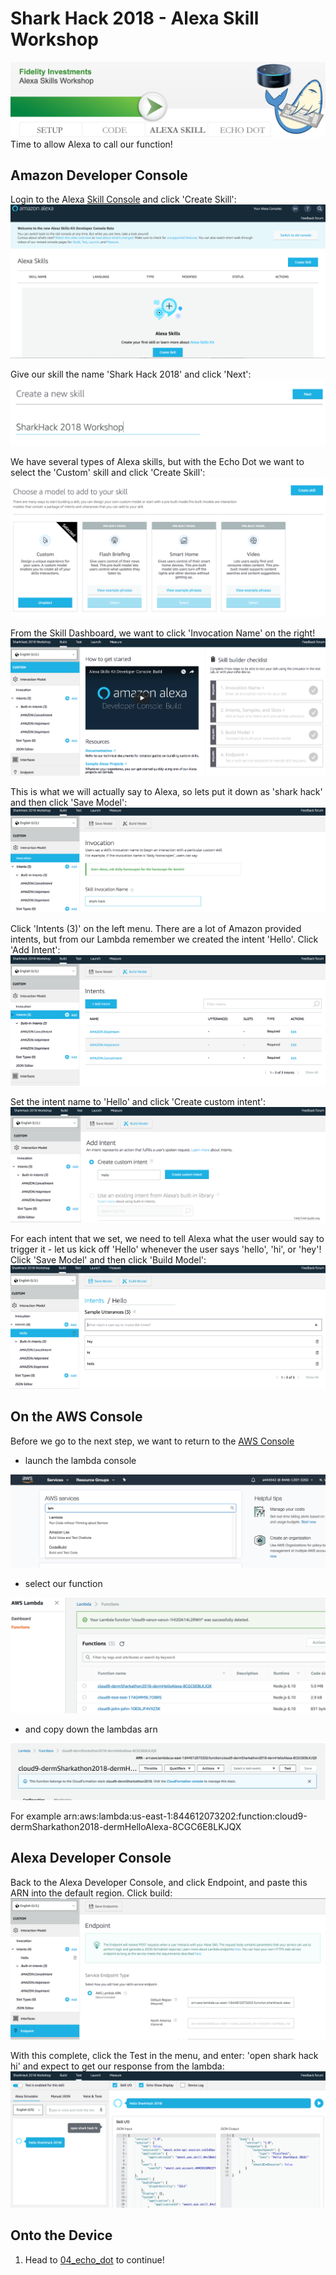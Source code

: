 # Shark Hack 2018 - Alexa Skill Workshop
![Alexa Skill](../images/SharkHack%202018%20Alexa%20Workshop%20Banner%20-%20Alexa%20Skill.png)
Time to allow Alexa to call our function!

## Amazon Developer Console

Login to the Alexa [Skill Console](https://developer.amazon.com/alexa/console/ask) and click 'Create Skill':
![Alexa Developer Landing Page](../images/Alexa%20Console%20-%2001%20-%20Landing.png)

Give our skill the name 'Shark Hack 2018' and click 'Next':
![Alexa Developer New Skill](../images/Alexa%20Console%20-%2002%20-%20New%20Skill.png)

We have several types of Alexa skills, but with the Echo Dot we want to select the 'Custom' skill and click 'Create Skill':
![Alexa Developer Custom Skill](../images/Alexa%20Console%20-%2003%20-%20Custom%20Skill.png)

From the Skill Dashboard, we want to click 'Invocation Name' on the right!
![Alexa Developer Skill Dashboard](../images/Alexa%20Console%20-%2004%20-%20Skill%20Dashboard.png)

This is what we will actually say to Alexa, so lets put it down as 'shark hack' and then click 'Save Model':
![Alexa Developer Invocation](../images/Alexa%20Console%20-%2005%20-%20Invocation.png)

Click 'Intents (3)' on the left menu. There are a lot of Amazon provided intents, but from our Lambda remember we created the intent 'Hello'. Click 'Add Intent':
![Alexa Developer Intent List](../images/Alexa%20Console%20-%2006%20-%20Intent%20List.png)

Set the intent name to 'Hello' and click 'Create custom intent':
![Alexa Developer Custom Intent](../images/Alexa%20Console%20-%2007%20-%20Custom%20Intent.png)

For each intent that we set, we need to tell Alexa what the user would say to trigger it - let us kick off 'Hello' whenever the user says 'hello', 'hi', or 'hey'! Click 'Save Model' and then click 'Build Model':
![Alexa Developer Intent Utterences](../images/Alexa%20Console%20-%2008%20-%20Intent%20Utterances.png)

## On the AWS Console
Before we go to the next step, we want to return to the [AWS Console](https://console.aws.amazon.com/console/home?region=us-east-1) 

* launch the lambda console

![AWS Lambda Console](../images/Cloud9_LambdaConsole.png)

* select our function

![AWS Lambda Console](../images/Cloud9_Function.png)

* and copy down the lambdas arn

![AWS Lambda Console](../images/Cloud9_LambdaArn.png)

For example arn:aws:lambda:us-east-1:844612073202:function:cloud9-dermSharkathon2018-dermHelloAlexa-8CGC6E8LKJQX

## Alexa Developer Console

Back to the Alexa Developer Console, and click Endpoint, and paste this ARN into the default region. Click build:
![Alexa Developer Endpoint](../images/Alexa%20Console%20-%2010%20-%20Endpoint.png)

With this complete, click the Test in the menu, and enter: 'open shark hack hi' and expect to get our response from the lambda:
![Alexa Developer Test](../images/Alexa%20Console%20-%2011%20-%20Test.png)

## Onto the Device
1. Head to [04_echo_dot](../04_echo_dot) to continue!
